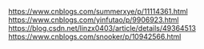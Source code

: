 https://www.cnblogs.com/summerxye/p/11114361.html
https://www.cnblogs.com/yinfutao/p/9906923.html
https://blog.csdn.net/linzx0403/article/details/49364513
https://www.cnblogs.com/snooker/p/10942566.html
